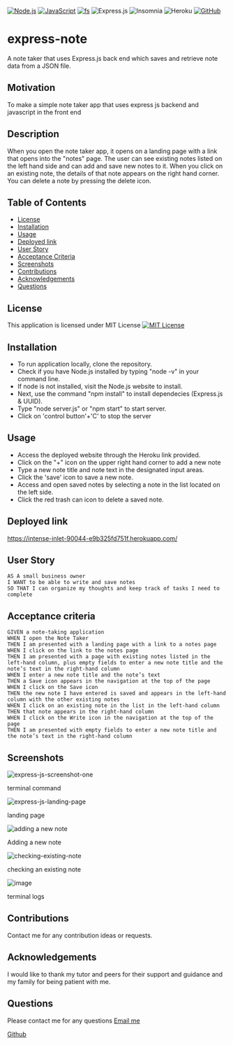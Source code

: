 [![Node.js](https://img.shields.io/badge/Node.js-18.16.1-brightgreen.svg)](https://nodejs.org/)
[![JavaScript](https://img.shields.io/badge/JavaScript-ES6-yellow.svg)](https://www.ecma-international.org/ecma-262/)
[![fs](https://img.shields.io/badge/fs-Node.js-yellowgreen.svg)](https://nodejs.org/api/fs.html)
![Express.js](https://img.shields.io/badge/express.js-%23404d59.svg?style=for-the-badge&logo=express&logoColor=%2361DAFB)
![Insomnia](https://img.shields.io/badge/Insomnia-black?style=for-the-badge&logo=insomnia&logoColor=5849BE)
![Heroku](https://img.shields.io/badge/heroku-%23430098.svg?style=for-the-badge&logo=heroku&logoColor=white)
[![GitHub](https://img.shields.io/badge/GitHub-SwathiVinod19-black.svg?logo=github)](https://github.com/Swathivinod19)

# express-note
A note taker that uses Express.js back end which saves and retrieve note data from a JSON file.

## Motivation
To make a simple note taker app that uses express js backend and javascript in the front end

## Description
When you open the note taker app, it opens on a landing page with a link that opens into the "notes" page. The user can see existing notes listed on the left hand side and can add and save new notes to it. When you click on an existing note, the details of that note appears on the right hand corner. You can delete a note by pressing the delete icon.

## Table of Contents
- [License](#License)
- [Installation](#Installation)
- [Usage](#Usage)
- [Deployed link](#Deployed-link)
- [User Story](#User-story)
- [Acceptance Criteria](#Acceptance-criteria)
- [Screenshots](#Screenshots)
- [Contributions](#Contributions)
- [Acknowledgements](#Acknowledgements)
- [Questions](#Questions)

## License
This application is licensed under MIT License
[![MIT License](https://img.shields.io/badge/License-MIT-blue.svg)](https://opensource.org/licenses/MIT)

## Installation
* To run application locally, clone the repository.
* Check if you have Node.js installed by typing "node -v" in your command line.
* If node is not installed, visit the Node.js website to install.
* Next, use the command "npm install" to install dependecies (Express.js & UUID).
* Type "node server.js" or "npm start" to start server.
* Click on 'control button'+'C' to stop the server

## Usage
* Access the deployed website through the Heroku link provided.
* Click on the "+" icon on the upper right hand corner to add a new note
* Type a new note title and note text in the designated input areas.
* Click the 'save' icon to save a new note.
* Access and open saved notes by selecting a note in the list located on the left side.
* Click the red trash can icon to delete a saved note.

## Deployed link
https://intense-inlet-90044-e9b325fd751f.herokuapp.com/

## User Story
```
AS A small business owner
I WANT to be able to write and save notes
SO THAT I can organize my thoughts and keep track of tasks I need to complete
```
## Acceptance criteria
```
GIVEN a note-taking application
WHEN I open the Note Taker
THEN I am presented with a landing page with a link to a notes page
WHEN I click on the link to the notes page
THEN I am presented with a page with existing notes listed in the left-hand column, plus empty fields to enter a new note title and the note’s text in the right-hand column
WHEN I enter a new note title and the note’s text
THEN a Save icon appears in the navigation at the top of the page
WHEN I click on the Save icon
THEN the new note I have entered is saved and appears in the left-hand column with the other existing notes
WHEN I click on an existing note in the list in the left-hand column
THEN that note appears in the right-hand column
WHEN I click on the Write icon in the navigation at the top of the page
THEN I am presented with empty fields to enter a new note title and the note’s text in the right-hand column
```

## Screenshots
![express-js-screenshot-one](https://github.com/SwathiVinod19/express-note/assets/129353324/b183b4f5-f749-44c5-8d7b-35fb708a3ad5)

terminal command 

![express-js-landing-page](https://github.com/SwathiVinod19/express-note/assets/129353324/e41d90ad-b60f-42e0-bed0-2a1c8e85f516)

landing page

![adding a new note](https://github.com/SwathiVinod19/express-note/assets/129353324/7a387aca-22d9-43ed-8854-66aeed36e1b7)

Adding a new note

![checking-existing-note](https://github.com/SwathiVinod19/express-note/assets/129353324/b390f399-43c8-454f-9667-912f8273e8df)

checking an existing note


![image](https://github.com/SwathiVinod19/express-note/assets/129353324/78dd2db0-1256-4ea9-9633-3df39c3a2df2)

terminal logs


## Contributions
 Contact me for any contribution ideas or requests.

## Acknowledgements
I would like to thank my tutor and peers for their support and guidance and my family for being patient with me.

## Questions
Please contact me for any questions
[Email me](swathi.vinod@gmail.com)

[Github](https://github.com/SwathiVinod19)
